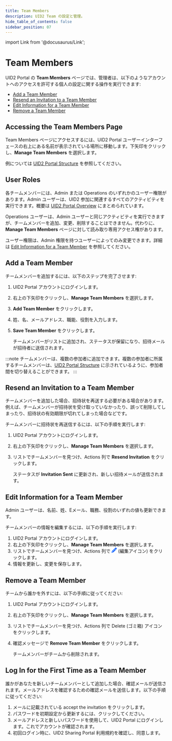 ```yaml
---
title: Team Members
description: UID2 Team の設定と管理。
hide_table_of_contents: false
sidebar_position: 07
---
```


import Link from '@docusaurus/Link';

# Team Members

UID2 Portal の **Team Members** ページでは、管理者は、以下のようなアカウントへのアクセスを許可する個人の設定に関する操作を実行できます:

- [Add a Team Member](#add-a-team-member)
- [Resend an Invitation to a Team Member](#resend-an-invitation-to-a-team-member) 
- [Edit Information for a Team Member](#edit-information-for-a-team-member) 
- [Remove a Team Member](#remove-a-team-member)

## Accessing the Team Members Page

Team Members ページにアクセスするには、UID2 Portal ユーザーインターフェースの右上にある名前が表示されている場所に移動します。下矢印をクリックし、**Manage Team Members** を選択します。

例については [UID2 Portal Structure](portal-overview.md#uid2-portal-structure) を参照してください。

## User Roles

各チームメンバーには、Admin または Operations のいずれかのユーザー権限があります。Admin ユーザーは、UID2 参加に関連するすべてのアクティビティを実行できます。概要は [UID2 Portal Overview](portal-overview.md) にまとめられています。

Operations ユーザーは、Admin ユーザーと同じアクティビティを実行できますが、チームメンバーを追加、変更、削除することはできません。代わりに、**Manage Team Members** ページに対して読み取り専用アクセス権があります。

ユーザー権限は、Admin 権限を持つユーザーによってのみ変更できます。詳細は [Edit Information for a Team Member](#edit-information-for-a-team-member) を参照してください。

## Add a Team Member

チームメンバーを追加するには、以下のステップを完了させます:

1. UID2 Portal アカウントにログインします。
1. 右上の下矢印をクリックし、**Manage Team Members** を選択します。
1. **Add Team Member** をクリックします。
1. 姓、名、メールアドレス、職能、役割を入力します。
1. **Save Team Member** をクリックします。

   チームメンバーがリストに追加され、ステータスが保留になり、招待メールが招待者に送信されます。

:::note
チームメンバーは、複数の参加者に追加できます。複数の参加者に所属するチームメンバーは、[UID2 Portal Structure](portal-overview.md#uid2-portal-structure) に示されているように、参加者間を切り替えることができます。
:::

## Resend an Invitation to a Team Member

チームメンバーを追加した場合、招待状を再送する必要がある場合があります。例えば、チームメンバーが招待状を受け取っていなかったり、誤って削除してしまったり、招待状の有効期限が切れてしまった場合などです。

チームメンバーに招待状を再送信するには、以下の手順を実行します:

1. UID2 Portal アカウントにログインします。
1. 右上の下矢印をクリックし、**Manage Team Members** を選択します。
1. リストでチームメンバーを見つけ、Actions 列で **Resend Invitation** をクリックします。

   ステータスが **Invitation Sent** に更新され、新しい招待メールが送信されます。

## Edit Information for a Team Member

Admin ユーザーは、名前、姓、Eメール、職務、役割のいずれの値も更新できます。

チームメンバーの情報を編集するには、以下の手順を実行します:

1. UID2 Portal アカウントにログインします。
1. 右上の下矢印をクリックし、**Manage Team Members** を選択します。
1. リストでチームメンバーを見つけ、Actions 列で ![the Edit icon](images/icon-pencil-solid.png) (編集アイコン) をクリックします。
1. 情報を更新し、変更を保存します。

## Remove a Team Member

チームから誰かを外すには、以下の手順に従ってください:

1. UID2 Portal アカウントにログインします。
1. 右上の下矢印をクリックし、**Manage Team Members** を選択します。
1. リストでチームメンバーを見つけ、Actions 列で Delete (ゴミ箱) アイコンをクリックします。
1. 確認メッセージで **Remove Team Member** をクリックします。

   チームメンバーがチームから削除されます。

## Log In for the First Time as a Team Member

誰かがあなたを新しいチームメンバーとして追加した場合、確認メールが送信されます。メールアドレスを確認するための確認メールを送信します。以下の手順に従ってください:

1. メールに記載されている accept the invitation をクリックします。
1. パスワードを初期設定から更新するには、クリックしてください。
1. メールアドレスと新しいパスワードを使用して、UID2 Portal にログインします。これでアカウントが確認されます。
1. 初回ログイン時に、UID2 Sharing Portal 利用規約を確認し、同意します。
